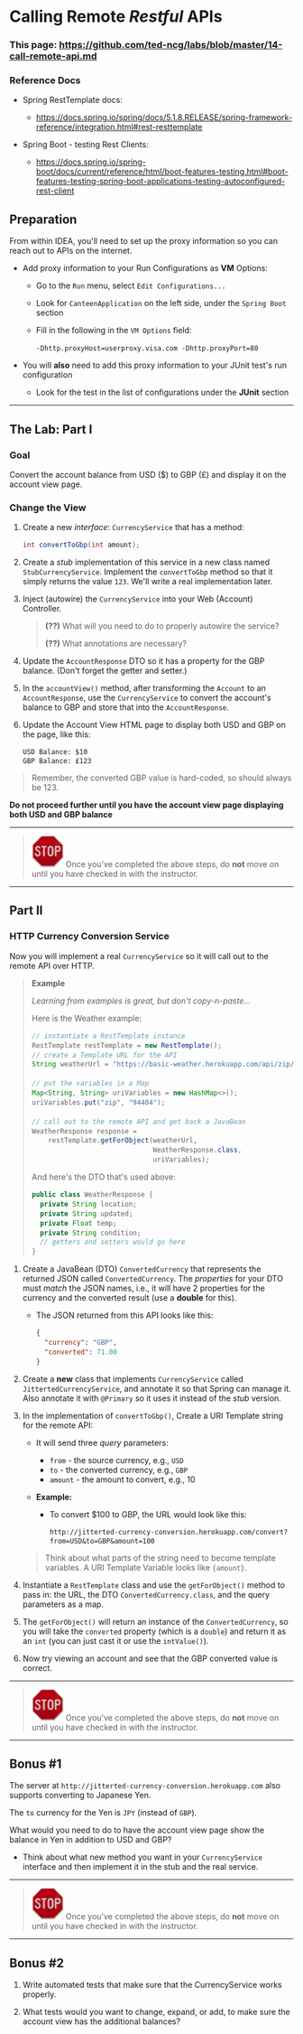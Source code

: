 # Calling Remote *Restful* APIs

### This page: https://github.com/ted-ncg/labs/blob/master/14-call-remote-api.md

### Reference Docs

* Spring RestTemplate docs:
  * https://docs.spring.io/spring/docs/5.1.8.RELEASE/spring-framework-reference/integration.html#rest-resttemplate

* Spring Boot - testing Rest Clients: 
  * https://docs.spring.io/spring-boot/docs/current/reference/html/boot-features-testing.html#boot-features-testing-spring-boot-applications-testing-autoconfigured-rest-client

## Preparation

From within IDEA, you'll need to set up the proxy information so you can reach out to APIs on the internet.

* Add proxy information to your Run Configurations as **VM** Options:

   * Go to the `Run` menu, select `Edit Configurations...`
   * Look for `CanteenApplication` on the left side, under the `Spring Boot` section
   * Fill in the following in the `VM Options` field:

     `-Dhttp.proxyHost=userproxy.visa.com -Dhttp.proxyPort=80`

* You will **also** need to add this proxy information to your JUnit test's run configuration

  * Look for the test in the list of configurations under the **JUnit** section

----

## The Lab: Part I

### Goal

Convert the account balance from USD ($) to GBP (£) and display it on the account view page.

### Change the View

1. Create a new *interface*: `CurrencyService` that has a method:

    ```java
    int convertToGbp(int amount);
    ```

1. Create a _stub_ implementation of this service in a new class named `StubCurrencyService`.
   Implement the `convertToGbp` method so that it simply returns the value `123`. 
   We'll write a real implementation later.

1. Inject (autowire) the `CurrencyService` into your Web (Account) Controller.

   > **(??)** What will you need to do to properly autowire the service?
   >
   > **(??)** What annotations are necessary?

1. Update the `AccountResponse` DTO so it has a property for the GBP balance. (Don't forget the getter and setter.)

1. In the `accountView()` method, after transforming the `Account` to an `AccountResponse`, 
   use the `CurrencyService` to convert the account's balance to GBP and store that into the `AccountResponse`.

1. Update the Account View HTML page to display both USD and GBP on the page, like this:
     ```
     USD Balance: $10
     GBP Balance: £123
     ```

> Remember, the converted GBP value is hard-coded, so should always be 123.


**Do not proceed further until you have the account view page displaying both USD and GBP balance**

----

> <img src="stop-sign.jpg" width="56" /> Once you've completed the above steps, do **not** move on until you have checked in with the instructor.

----

## Part II

### HTTP Currency Conversion Service

Now you will implement a real `CurrencyService` so it will call out to the remote API over HTTP.


   > **Example**
   >
   > _Learning from examples is great, but don't copy-n-paste..._
   >
   > Here is the Weather example:
   >
   > ```java
   > // instantiate a RestTemplate instance
   > RestTemplate restTemplate = new RestTemplate();
   > // create a Template URL for the API
   > String weatherUrl = "https://basic-weather.herokuapp.com/api/zip/{zip}";
   >
   > // put the variables in a Map
   > Map<String, String> uriVariables = new HashMap<>();
   > uriVariables.put("zip", "94404");
   >
   > // call out to the remote API and get back a JavaBean
   > WeatherResponse response =
   >     restTemplate.getForObject(weatherUrl, 
   >                               WeatherResponse.class,
   >                               uriVariables);
   > ```
   >
   >
   > And here's the DTO that's used above:
   > 
   > ```java
   > public class WeatherResponse {
   >   private String location;
   >   private String updated;
   >   private Float temp;
   >   private String condition;
   >   // getters and setters would go here
   > }
   > ```


1. Create a JavaBean (DTO) `ConvertedCurrency` that represents the returned JSON called `ConvertedCurrency`.
   The *properties* for your DTO must *match* the JSON names, i.e., 
   it will have 2 properties for the currency and the converted result (use a **double** for this).
   
   * The JSON returned from this API looks like this:
   
     ```json
     {
       "currency": "GBP",
       "converted": 71.00
     }
     ```

1. Create a **new** class that implements `CurrencyService` called `JittertedCurrencyService`,
   and annotate it so that Spring can manage it. Also annotate it with `@Primary` so it uses it
   instead of the *stub* version.

1. In the implementation of `convertToGbp()`, Create a URI Template string for the remote API:

   * It will send three *query* parameters:
       * `from` - the source currency, e.g., `USD`
       * `to` - the converted currency, e.g., `GBP`
       * `amount` - the amount to convert, e.g., 10

   * **Example:**
       * To convert $100 to GBP, the URL would look like this:
         ```
         http://jitterted-currency-conversion.herokuapp.com/convert?from=USD&to=GBP&amount=100
         ```

   > Think about what parts of the string need to become template variables.
   > A URI Template Variable looks like `{amount}`.
   
1. Instantiate a `RestTemplate` class and use the `getForObject()` method to pass in: 
   the URL, the DTO `ConvertedCurrency.class`, and the query parameters as a map.

1. The `getForObject()` will return an instance of the `ConvertedCurrency`, 
   so you will take the `converted` property (which is a `double`) and return it as an `int` (you can just cast it or use the `intValue()`).

1. Now try viewing an account and see that the GBP converted value is correct.

----

> <img src="stop-sign.jpg" width="56" /> Once you've completed the above steps, do **not** move on until you have checked in with the instructor.

----

## Bonus #1

The server at `http://jitterted-currency-conversion.herokuapp.com` also supports converting to Japanese Yen.

The `to` currency for the Yen is `JPY` (instead of `GBP`).

What would you need to do to have the account view page show the balance in Yen in addition to USD and GBP?

* Think about what new method you want in your `CurrencyService` interface and then implement it in the stub and the real service.

----

> <img src="stop-sign.jpg" width="56" /> Once you've completed the above steps, do **not** move on until you have checked in with the instructor.

----

## Bonus #2

1. Write automated tests that make sure that the CurrencyService works properly.

1. What tests would you want to change, expand, or add, to make sure the account view has the additional balances?
